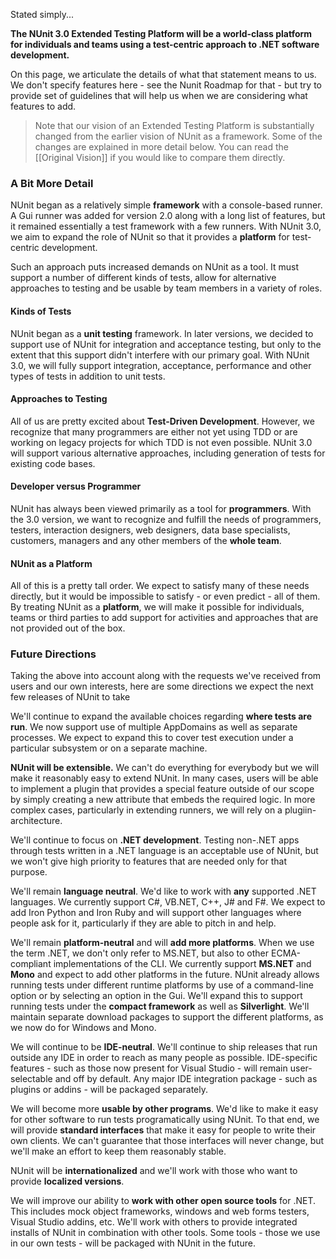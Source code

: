 Stated simply...

**The NUnit 3.0 Extended Testing Platform will be a world-class platform for individuals and teams using a test-centric approach to .NET software development.**

On this page, we articulate the details of what that statement means to us. We don't specify features here - see the Nunit Roadmap for that - but try to provide set of guidelines that will help us when we are considering what features to add.

> Note that our vision of an Extended Testing Platform is substantially changed from the earlier vision of NUnit as a framework. Some of the changes are explained in more detail below. You can read the [[Original Vision]] if you would like to compare them directly.

### A Bit More Detail

NUnit began as a relatively simple **framework** with a console-based runner. A Gui runner was added for version 2.0 along with a long list of features, but it remained essentially a test framework with a few runners. With NUnit 3.0, we aim to expand the role of NUnit so that it provides a **platform** for test-centric development.

Such an approach puts increased demands on NUnit as a tool. It must support a number of different kinds of tests, allow for alternative approaches to testing and be usable by team members in a variety of roles.

#### Kinds of Tests

NUnit began as a **unit testing** framework. In later versions, we decided to support use of NUnit for integration and acceptance testing, but only to the extent that this support didn't interfere with our primary goal. With NUnit 3.0, we will fully support integration, acceptance, performance and other types of tests in addition to unit tests.

#### Approaches to Testing

All of us are pretty excited about **Test-Driven Development**. However, we recognize that many programmers are either not yet using TDD or are working on legacy projects for which TDD is not even possible. NUnit 3.0 will support various alternative approaches, including generation of tests for existing code bases.

#### Developer versus Programmer

NUnit has always been viewed primarily as a tool for **programmers**. With the 3.0 version, we want to recognize and fulfill the needs of programmers, testers, interaction designers, web designers, data base specialists, customers, managers and any other members of the **whole team**.

#### NUnit as a Platform

All of this is a pretty tall order. We expect to satisfy many of these needs directly, but it would be impossible to satisfy - or even predict - all of them. By treating NUnit as a **platform**, we will make it possible for individuals, teams or third parties to add support for activities and approaches that are not provided out of the box.

### Future Directions

Taking the above into account along with the requests we've received from users and our own interests, here are some directions we expect the next few releases of NUnit to take

We'll continue to expand the available choices regarding **where tests are run**. We now support use of multiple AppDomains as well as separate processes. We expect to expand this to cover test execution under a particular subsystem or on a separate machine.

**NUnit will be extensible.** We can't do everything for everybody but we will make it reasonably easy to extend NUnit. In many cases, users will be able to implement a plugin that provides a special feature outside of our scope by simply creating a new attribute that embeds the required logic. In more complex cases, particularly in extending runners, we will rely on a plugiin-architecture.

We'll continue to focus on **.NET development**. Testing non-.NET apps through tests written in a .NET language is an acceptable use of NUnit, but we won't give high priority to features that are needed only for that purpose.

We'll remain **language neutral**. We'd like to work with **any** supported .NET languages. We currently support C#, VB.NET, C++, J# and F#. We expect to add Iron Python and Iron Ruby and will support other languages where people ask for it, particularly if they are able to pitch in and help.

We'll remain **platform-neutral** and will **add more platforms**. When we use the term .NET, we don't only refer to MS.NET, but also to other ECMA-compliant implementations of the CLI. We currently support **MS.NET** and **Mono** and expect to add other platforms in the future. NUnit already allows running tests under different runtime platforms by use of a command-line option or by selecting an option in the Gui. We'll expand this to support running tests under the **compact framework** as well as **Silverlight**. We'll maintain separate download packages to support the different platforms, as we now do for Windows and Mono.

We will continue to be **IDE-neutral**. We'll continue to ship releases that run outside any IDE in order to reach as many people as possible. IDE-specific features - such as those now present for Visual Studio - will remain user-selectable and off by default. Any major IDE integration package - such as plugins or addins - will be packaged separately.

We will become more **usable by other programs**. We'd like to make it easy for other software to run tests programatically using NUnit. To that end, we will provide **standard interfaces** that make it easy for people to write their own clients. We can't guarantee that those interfaces will never change, but we'll make an effort to keep them reasonably stable.

NUnit will be **internationalized** and we'll work with those who want to provide **localized versions**.

We will improve our ability to **work with other open source tools** for .NET. This includes mock object frameworks, windows and web forms testers, Visual Studio addins, etc. We'll work with others to provide integrated installs of NUnit in combination with other tools. Some tools - those we use in our own tests - will be packaged with NUnit in the future.

